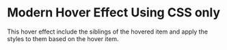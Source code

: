 # Modern Hover Effect Using CSS only

This hover effect include the siblings of the hovered item and apply the styles to them based on the hover item.
